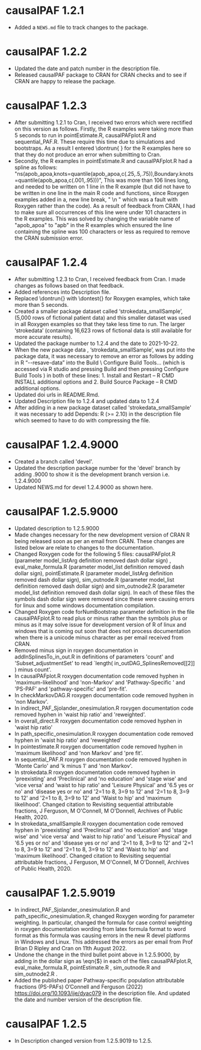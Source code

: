 # causalPAF 1.2.1

* Added a `NEWS.md` file to track changes to the package.

# causalPAF 1.2.2

* Updated the date and patch number in the description file.
* Released causalPAF package to CRAN for CRAN checks and to see if CRAN are happy to release the package.


# causalPAF 1.2.3

* After submitting 1.2.1 to Cran, I received two errors which were rectified on this version as follows. Firstly, 
the R examples were taking more than 5 seconds to run in pointEstimate.R, causalPAFplot.R and sequential_PAF.R. These require this time due to simulations and bootstraps. As a result I entered \dontrun{ } for the R examples here so that they do not produce an error when submitting to Cran.
* Secondly, the R examples in pointEstimate.R and causalPAFplot.R had a spline as follows:
"ns(apob_apoa,knots=quantile(apob_apoa,c(.25,.5,.75)),Boundary.knots=quantile(apob_apoa,c(.001,.95)))",
This was more than 106 lines long, and needed to be written on 1 line in the R example (but did not have to be written in one line in the main R code and functions, since Roxygen examples added in a, new line break, "  \n "
which was a fault with Roxygen rather than the code). As a result of feedback from CRAN, I had to make sure all occurrences of this line were under 101 characters in the R examples. This was solved by changing the variable name of "apob_apoa" to "apb" in the R examples which ensured the line containing the spline was 100 characters or less as required to remove the CRAN submission error.

# causalPAF 1.2.4
* After submitting 1.2.3 to Cran, I received feedback from Cran. I made changes as follows based on that feedback.
* Added references into Description file. 
* Replaced \dontrun{} with \dontest{} for Roxygen examples, which take more than 5 seconds. 
* Created a smaller package dataset called ‘strokedata_smallSample’,  (5,000 rows of fictional patient data) and this smaller dataset was used in all Roxygen examples so that they take less time to run. The larger ‘strokedata’ (containing 16,623 rows of fictional data is still available for more accurate results). 
* Updated the package number to 1.2.4 and the date to 2021-10-22.  
* When the new package data , ‘strokedata_smallSample’, was put into the package data, it was necessary to remove an error as follows by adding in R  “--resave-data” into the  Build \ Configure Build Tools… (which is accessed via R studio and pressing Build and then pressing Configure Build Tools ) in both of these lines: 1. Install and Restart – R CMD INSTALL additional options and 2. Build Source Package – R CMD additional options.
* Updated doi urls in README.Rmd.
* Updated Description file to 1.2.4 and updated data to 1.2.4
* After adding in a new package dataset called 'strokedata_smallSample' it was necessary to add Depends: R (>= 2.10) in the description file which seemed to have to do with compressing the file.

# causalPAF 1.2.4.9000
* Created a branch called 'devel'.
* Updated the description package number for the 'devel' branch by adding .9000 to show it is the development branch version i.e. 1.2.4.9000
* Updated NEWS.md for devel 1.2.4.9000 as shown here.

# causalPAF 1.2.5.9000
* Updated description to 1.2.5.9000
* Made changes necessary for the new development version of CRAN R being released soon as per an email from CRAN. These changes are listed below are relate to changes to the documentation.
* Changed Roxygen code for the following 5 files: causalPAFplot.R (parameter model_listArg definition removed dash dollar sign) , eval_make_formula.R (parameter model_list definition removed dash dollar sign), pointEstimate.R (parameter model_listArg definition removed dash dollar sign), sim_outnode.R (parameter model_list definition removed dash dollar sign) and sim_outnode2.R (parameter model_list definition removed dash dollar sign). In each of these files the symbols dash dollar sign were removed since these were causing errors for linux and some windows documentation compilation. 
* Changed Roxygen code forNumBootstrap parameter definition in the file causalPAFplot.R to read plus or minus rather than the symbols plus or minus as it may solve issue for development version of R of linux and windows that is coming out soon that does not process documentation when there is a unicode minus character as per email received from CRAN.
* Removed minus sign in roxygen documentation in addInSplinesTo_in_out.R  in definitions of parameters 'count' and 'Subset_adjustmentSet' to read `length( in_outDAG_SplinesRemoved[[2]] ) minus count'.
* In causalPAFplot.R roxygen documentation code removed hyphen in 'maximum-likelihood' and 'non-Markov' and 'Pathway-Specific ' and 'PS-PAF' and 'pathway-specific' and 'pre-fit'.
* In checkMarkovDAG.R roxygen documentation code removed hyphen in 'non Markov'.
* In indirect_PAF_Sjolander_onesimulation.R roxygen documentation code removed hyphen in 'waist hip ratio' and 'reweighted'.
* In overall_direct.R roxygen documentation code removed hyphen in  'waist hip ratio'
* In path_specific_onesimulation.R roxygen documentation code removed hyphen in  'waist hip ratio' and 'reweighted'
* In pointestimate.R roxygen documentation code removed hyphen in  'maximum likelihood' and 'non Markov' and 'pre fit'.
* In sequential_PAF.R roxygen documentation code removed hyphen in 'Monte Carlo' and 'k minus 1' and 'non Markov'.
* In strokedata.R roxygen documentation code removed hyphen in 'preexisting' and 'Preclinical' and 'no education' and 'stage wise' and 'vice versa' and 'waist to hip ratio' and 'Leisure Physical' and '6.5 yes or no' and 'disease yes or no' and '2=1 to 8, 3=9 to 12' and '2=1 to 8, 3=9 to 12' and '2=1 to 8, 3=9 to 12' and 'Waist to hip' and 'maximum likelihood'. Changed citation to Revisiting sequential attributable fractions, J Ferguson, M O'Connell, M O'Donnell, Archives of Public Health, 2020.
* In strokedata_smallSample.R roxygen documentation code removed hyphen in 'preexisting' and 'Preclinical' and 'no education' and 'stage wise' and 'vice versa' and 'waist to hip ratio' and 'Leisure Physical' and '6.5 yes or no' and 'disease yes or no' and '2=1 to 8, 3=9 to 12' and '2=1 to 8, 3=9 to 12' and '2=1 to 8, 3=9 to 12' and 'Waist to hip' and 'maximum likelihood'. Changed citation to Revisiting sequential attributable fractions, J Ferguson, M O'Connell, M O'Donnell, Archives of Public Health, 2020.

# causalPAF 1.2.5.9019
* In indirect_PAF_Sjolander_onesimulation.R and path_specific_onesimulation.R, changed Roxygen wording for parameter weighting. In particular, changed the formula for case control weighting in roxygen documentation wording from latex formula format to word format as this formula was causing errors in the new R devel platforms in Windows and Linux. This addressed the errors as per email from Prof Brian D Ripley and Cran on 11th August 2022.
* Undone the change in the third bullet point above in 1.2.5.9000, by adding in the dollar sign as \eqn{\$} in each of the files causalPAFplot.R, eval_make_formula.R, pointEstimate.R , sim_outnode.R  and sim_outnode2.R .
* Added the published paper Pathway-specific population attributable fractions (PS-PAFs) O’Connell and Ferguson (2022) <https://doi.org/10.1093/ije/dyac079> in the description file. And updated the date and number version of the description file.


# causalPAF 1.2.5
* In Description changed version from 1.2.5.9019 to 1.2.5.

